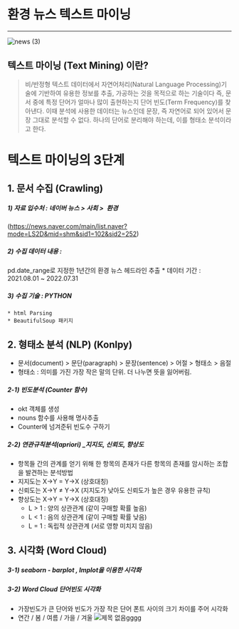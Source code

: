 # 환경 뉴스 텍스트 마이닝
----------
![news (3)](https://user-images.githubusercontent.com/34561364/192138427-c2273446-eed5-42a7-9cc3-20df2bbbebf0.png)

## 텍스트 마이닝 (Text Mining) 이란?
> 비/반정형 텍스트 데이터에서 자연어처리(Natural Language Processing)기술에 기반하여 유용한 정보를 추출, 가공하는 것을 목적으로 하는 기술이다
  즉, 문서 중에 특정 단어가 얼마나 많이 출현하는지 단어 빈도(Term Frequency)를 찾아낸다. 이때 분석에 사용한 데이터는 뉴스인데 문장, 즉 자연어로 되어 있어서 문장 그대로 분석할 수 없다. 하나의 단어로 분리해야 하는데, 이를 형태소 분석이라고 한다.

# 텍스트 마이닝의 3단계 
## 1. 문서 수집 (Crawling)
##### 1) 자료 입수처 : 네이버 뉴스 > 사회 >  환경
(https://news.naver.com/main/list.naver?mode=LS2D&mid=shm&sid1=102&sid2=252)
##### 2) 수집 데이터 내용 :
  pd.date_range로 지정한 1년간의 환경 뉴스 헤드라인 추출
     * 데이터 기간 : 2021.08.01  ~ 2022.07.31  
##### 3) 수집 기술 : PYTHON
    * html Parsing
    * BeautifulSoup 패키지

## 2. 형태소 분석 (NLP) (Konlpy)
* 문서(document) > 문단(paragraph) > 문장(sentence) > 어절 > 형태소 > 음절
* 형태소 : 의미를 가진 가장 작은 말의 단위. 더 나누면 뜻을 잃어버림.
##### 2-1) 빈도분석 (Counter 함수)
* okt 객체를 생성
* nouns 함수를 사용해 명사추출
* Counter에 넘겨준뒤 빈도수 구하기
##### 2-2) 연관규칙분석(apriori) _지지도, 신뢰도, 향상도
* 항목들 간의 관계를 얻기 위해 한 항목의 존재가 다른 항목의 존재를 암시하는 조합을 발견하는 분석방법
* 지지도는 X->Y = Y->X (상호대칭)
* 신뢰도는 X->Y ≠ Y->X (지지도가 낮아도 신뢰도가 높은 경우 유용한 규칙)
* 향상도는 X->Y = Y->X (상호대칭)
  * L > 1 : 양의 상관관계 (같이 구매할 확률 높음)
  * L < 1 : 음의 상관관계 (같이 구매할 확률 낮음)
  * L = 1 : 독립적 상관관계 (서로 영향 미치지 않음)
      
## 3. 시각화 (Word Cloud)
##### 3-1) seaborn - barplot , lmplot을 이용한 시각화
##### 3-2) Word Cloud 단어빈도 시각화 
  * 가장빈도가 큰 단어와 빈도가 가장 작은 단어 폰트 사이의 크기 차이를 주어 시각화
  * 연간 / 봄 / 여름 / 가을 / 겨울 
![제목 없음gggg](https://user-images.githubusercontent.com/34561364/192140267-735ce0ec-8beb-4a48-9d7b-372f08e14892.png)

